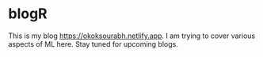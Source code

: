 # blogR
This is my blog https://okoksourabh.netlify.app. I am trying to cover various aspects of ML here. Stay tuned for upcoming blogs.
